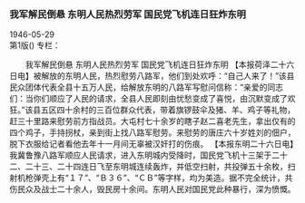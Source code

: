 ### 我军解民倒悬  东明人民热烈劳军  国民党飞机连日狂炸东明  

1946-05-29  
第1版()
专栏：

　　我军解民倒悬
    东明人民热烈劳军
    国民党飞机连日狂炸东明
    【本报荷泽二十六日电】被解放的东明人民，热烈慰劳八路军，他们到处欢呼：“自己人来了！”该县民众团体代表全县十五万人民，给解放东明的八路军写慰问信称：“亲爱的同志们：当你们顺应了人民的请求，全县人民即刻由忧愁变成了喜悦，由沉默变成了欢狂。”该县五区四十余村的三百位群众代表，带着旗锣鼓伞及猪、羊、鸡子等礼物，赶三十里路来慰劳前方指战员。大屯村七十余岁的瞎子赵二喜老先生，拿出仅有的四个鸡子，手持拐杖，亲到街上找八路军慰劳。来慰劳的唐庄六十岁姓刘的佃户，脱下衣服给记者看他去年十一月间无辜被汉奸打的伤痕。
    【本报东明二十六日电】我冀鲁豫八路军顺应人民请求，进入东明城内受降时，国民党飞机十三架于二十二、二十三、二十四连日飞至东明城连续轰炸，并低空扫射，共投弹五十余枚，扫射机枪弹壳上有“１７”、“Ｂ３６”、“ＣＢ”等字样，均为美造。据不完全统计，共伤民众及战士二十余人，毁民房十余间。东明人民对国民党此种暴行，深为愤慨。  
